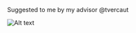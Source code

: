 Suggested to me by my advisor @tvercaut

![Alt text]([path/to/your/image.png](https://github.com/aymuos15/GPU-Connected-Components-Pytorch/blob/master/connected_components_comparison_line_graph.png))
